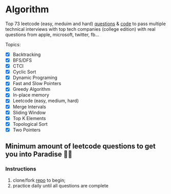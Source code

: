 # Algorithm
Top 73 leetcode (easy, meduim and hard) [questions](https://github.com/coderzparadise/Algorithm/blob/main/ALL_QUESTIONS) & [code](https://github.com/coderzparadise/Algorithm/tree/main/Leetcode/code) to pass multiple technical interviews with top tech companies (college edition) with real questions from apple, microsoft, twitter, fb...

Topics:
- [x] Backtracking
- [X] BFS/DFS
- [x] CTCI
- [x] Cyclic Sort
- [X] Dynamic Programing
- [x] Fast and Slow Pointers
- [X] Greedy Algorithm
- [x] In-place memory
- [x] Leetcode (easy, medium, hard)
- [x] Merge Intervals
- [x] Sliding Window
- [x] Top K Elements
- [x] Topological Sort
- [x] Two Pointers

## Minimum amount of leetcode questions to get you into Paradise 🌴🍹

### Instructions
1. clone/fork [repo](https://github.com/coderzparadise/Algorithm.git) to begin;
2. practice daily until all questions are complete

